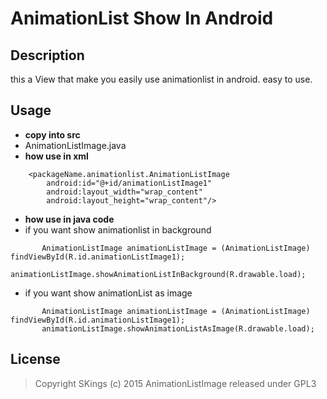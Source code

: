AnimationList Show In Android
===================
## Description
this a View that make you easily use animationlist in android.
easy to use.
## Usage
* **copy into src**
 * AnimationListImage.java
* **how use in xml**
```
    <packageName.animationlist.AnimationListImage
        android:id="@+id/animationListImage1"
        android:layout_width="wrap_content"
        android:layout_height="wrap_content"/>
```
* **how use in java code**
 * if you want show animationlist in background
 ```
 		AnimationListImage animationListImage = (AnimationListImage) findViewById(R.id.animationListImage1);
		animationListImage.showAnimationListInBackground(R.drawable.load);
 ```
 * if you want show animationList as image
 ```
 		AnimationListImage animationListImage = (AnimationListImage) findViewById(R.id.animationListImage1);
		animationListImage.showAnimationListAsImage(R.drawable.load);
 ```
## License
> Copyright SKings (c) 2015
> AnimationListImage released under GPL3
